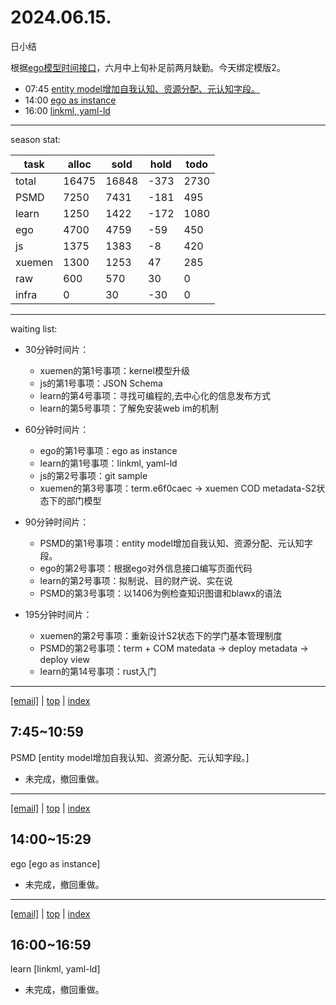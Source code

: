 # 2024.06.15.
日小结  

<a id="top"></a>
根据[ego模型时间接口](https://gitee.com/hyg/blog/blob/master/timeflow.md)，六月中上旬补足前两月缺勤。今天绑定模版2。

<a id="index"></a>
- 07:45	[entity model增加自我认知、资源分配、元认知字段。](#20240615074500)  
- 14:00	[ego as instance](#20240615140000)  
- 16:00	[linkml, yaml-ld](#20240615160000)  

---
season stat:

| task | alloc | sold | hold | todo |
| --- | --- | --- | --- | --- |
| total | 16475 | 16848 | -373 | 2730 |
| PSMD | 7250 | 7431 | -181 | 495 |
| learn | 1250 | 1422 | -172 | 1080 |
| ego | 4700 | 4759 | -59 | 450 |
| js | 1375 | 1383 | -8 | 420 |
| xuemen | 1300 | 1253 | 47 | 285 |
| raw | 600 | 570 | 30 | 0 |
| infra | 0 | 30 | -30 | 0 |

---

waiting list:


- 30分钟时间片：
  - xuemen的第1号事项：kernel模型升级
  - js的第1号事项：JSON Schema
  - learn的第4号事项：寻找可编程的,去中心化的信息发布方式
  - learn的第5号事项：了解免安装web im的机制

- 60分钟时间片：
  - ego的第1号事项：ego as instance
  - learn的第1号事项：linkml, yaml-ld
  - js的第2号事项：git sample
  - xuemen的第3号事项：term.e6f0caec -> xuemen COD metadata-S2状态下的部门模型

- 90分钟时间片：
  - PSMD的第1号事项：entity model增加自我认知、资源分配、元认知字段。
  - ego的第2号事项：根据ego对外信息接口编写页面代码
  - learn的第2号事项：拟制说、目的财产说、实在说
  - PSMD的第3号事项：以1406为例检查知识图谱和blawx的语法

- 195分钟时间片：
  - xuemen的第2号事项：重新设计S2状态下的学门基本管理制度
  - PSMD的第2号事项：term + COM matedata -> deploy metadata -> deploy view
  - learn的第14号事项：rust入门

---

<a href="mailto:huangyg@mars22.com?subject=关于2024.06.15.[entity model增加自我认知、资源分配、元认知字段。]任务&body=日期: 20240615%0D%0A序号: 0%0D%0A手稿:../../draft/2024/06/20240615074500.md%0D%0A---请勿修改邮件主题及以上内容 从下一行开始写您的想法---%0D%0A">[email]</a> | [top](#top) | [index](#index)
<a id="20240615074500"></a>
## 7:45~10:59
PSMD  [entity model增加自我认知、资源分配、元认知字段。]

- 未完成，撤回重做。
---

<a href="mailto:huangyg@mars22.com?subject=关于2024.06.15.[ego as instance]任务&body=日期: 20240615%0D%0A序号: 1%0D%0A手稿:../../draft/2024/06/20240615140000.md%0D%0A---请勿修改邮件主题及以上内容 从下一行开始写您的想法---%0D%0A">[email]</a> | [top](#top) | [index](#index)
<a id="20240615140000"></a>
## 14:00~15:29
ego  [ego as instance]

- 未完成，撤回重做。

---

<a href="mailto:huangyg@mars22.com?subject=关于2024.06.15.[linkml, yaml-ld]任务&body=日期: 20240615%0D%0A序号: 2%0D%0A手稿:../../draft/2024/06/20240615160000.md%0D%0A---请勿修改邮件主题及以上内容 从下一行开始写您的想法---%0D%0A">[email]</a> | [top](#top) | [index](#index)
<a id="20240615160000"></a>
## 16:00~16:59
learn  [linkml, yaml-ld]

- 未完成，撤回重做。
